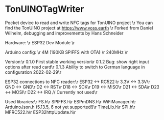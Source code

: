 # TonUINOTagWriter

Pocket device to read and write NFC tags for TonUINO project \r
You can find the TonUINO project at https://www.voss.earth \r
Forked from Daniel Wilhelm, debugging and improvements by Hans Schneider

Hardware: \r
ESP32 Dev Module \r

Arduino config: \r
4M (190KB SPIFFS with OTA) \r
240MHz \r

Version:\r
0.1.0 First stable working version\r
0.1.2 Bug: show right input options after read card\r
0.1.3 Ability to switch to German language in configuration 2022-02-29\r

ESP32 connections to NFC reader:\r
ESP32 <->  RC522:\r
3.3V  <->  3.3V\r
GND   <->  GND\r
D2    <->  RST\r
D18   <->  SCK\r
D19   <->  MISO\r
D21   <->  SDA\r
D23   <->  MOSI\r
D22   <->  IRQ // Currently not used\r

Used libraries:\r
FS.h\r
SPIFFS.h\r
ESPmDNS.h\r
WiFiManager.h\r
ArduinoJson.h (5.13.5, 6 not yet supported!)\r
TimeLib.h\r
SPI.h\r
MFRC522.h\r
ESP32httpUpdate.h\r
